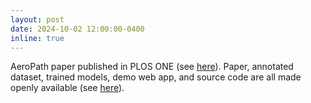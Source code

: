 ```yaml
---
layout: post
date: 2024-10-02 12:00:00-0400
inline: true
---
```


AeroPath paper published in PLOS ONE (see [here](https://journals.plos.org/plosone/article?id=10.1371/journal.pone.0311416)). Paper, annotated dataset, trained models, demo web app, and source code are all made openly available (see [here](https://github.com/raidionics/AeroPath)).
